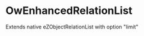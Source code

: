 OwEnhancedRelationList
======================

Extends native eZObjectRelationList with option "limit"
